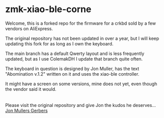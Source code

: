 # zmk-xiao-ble-corne
Welcome, this is a forked repo for the firmware for a crkbd sold by a few vendors on AliExpress.

The original repository has not been updated in over a year, but I will keep updating this fork for as long as I own the keyboard.

The main branch has a default Qwerty layout and is less frequently updated, but as I use ColemakDH I update that branch quite often.

The keyboard in question is designed by Jon Muller, has the text "Abomination v.1.2" written on it and uses the xiao-ble controller.

It might have a screen on some versions, mine does not yet, even though the vendor said it would. 
\
\
\
Please visit the original repository and give Jon the kudos he deserves...
[Jon Mullers Gerbers](https://github.com/JonMuller/gerbers)
